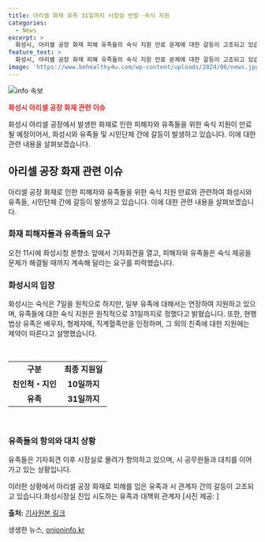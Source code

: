 ```yaml
---
title: 아리셀 화재 유족 31일까지 시장실 반발‥숙식 지원
categories:
  - News
excerpt: >
  화성시, 아리셀 공장 화재 피해 유족들의 숙식 지원 만료 문제에 대한 갈등이 고조되고 있습니다. 유족들과 시민단체는 지원 만료 통보에 반발하며 문제 해결 시까지 지원을 요구하고 있습니다. 노동시민사회단체는 피해자들의 취약성을 강조하며 이에 대한 관심을 촉구하고 있습니다. 반면, 화성시는 지원 만료일을 공지하고 법적 근거를 언급하며 입장을 밝히고 있습니다. 유족들은 이에 항의하고 있어 상황이 긴장되고 있습니다. [사진 제공: ]
feature_text: >
  화성시, 아리셀 공장 화재 피해 유족들의 숙식 지원 만료 문제에 대한 갈등이 고조되고 있습니다. 유족들과 시민단체는 지원 만료 통보에 반발하며 문제 해결 시까지 지원을 요구하고 있습니다. 노동시민사회단체는 피해자들의 취약성을 강조하며 이에 대한 관심을 촉구하고 있습니다. 반면, 화성시는 지원 만료일을 공지하고 법적 근거를 언급하며 입장을 밝히고 있습니다. 유족들은 이에 항의하고 있어 상황이 긴장되고 있습니다. [사진 제공: ]
image: 'https://www.behealthy4u.com/wp-content/uploads/2024/06/news.jpg'
---
```


<p><img src="https://www.behealthy4u.com/wp-content/uploads/2024/06/news.jpg" alt="info 속보" /></p>

<p><b><span style="color: #ee2323;">화성시 아리셀 공장 화재 관련 이슈</span></b></p>

<p>화성시 아리셀 공장에서 발생한 화재로 인한 피해자와 유족들을 위한 숙식 지원이 만료될 예정이어서, 화성시와 유족들 및 시민단체 간에 갈등이 발생하고 있습니다. 이에 대한 관련 내용을 살펴보겠습니다.</p>

<h2 data-ke-size="size26">아리셀 공장 화재 관련 이슈</h2>

<p data-ke-size="size16">아리셀 공장 화재로 인한 피해자와 유족들을 위한 숙식 지원 만료와 관련하여 화성시와 유족들, 시민단체 간에 갈등이 발생하고 있습니다. 이에 대한 관련 내용을 살펴보겠습니다.</p>

<h3><b>화재 피해자들과 유족들의 요구</b></h3>

<p data-ke-size="size16">오전 11시에 화성시청 분향소 앞에서 기자회견을 열고, 피해자와 유족들은 숙식 제공을 문제가 해결될 때까지 계속해 달라는 요구를 피력했습니다.</p>

<h3><b>화성시의 입장</b></h3>

<p data-ke-size="size16">화성시는 숙식은 7일을 원칙으로 하지만, 일부 유족에 대해서는 연장하여 지원하고 있으며, 유족들에 대한 숙식 지원은 원칙적으로 31일까지로 정했다고 밝혔습니다. 또한, 현행법상 유족은 배우자, 형제자매, 직계혈족만을 인정하며, 그 외의 친족에 대한 지원에는 제약이 따른다고 설명했습니다.</p>

<p data-ke-size="size16">&nbsp;</p>

<table>
<tbody>
<tr>
<td style="text-align: center; height: 17px;"><b>구분</b></td>
<td style="text-align: center; height: 17px;"><b>최종 지원일</b></td>
</tr>
<tr>
<td style="text-align: center; height: 17px;"><b>친인척・지인</b></td>
<td style="text-align: center; height: 17px;"><b>10일까지</b></td>
</tr>
<tr>
<td style="text-align: center; height: 17px;"><b>유족</b></td>
<td style="text-align: center; height: 17px;"><b>31일까지</b></td>
</tr>
</tbody>
</table>

<p data-ke-size="size16">&nbsp;</p>

<h3><b>유족들의 항의와 대치 상황</b></h3>

<p data-ke-size="size16">유족들은 기자회견 이후 시장실로 몰려가 항의하고 있으며, 시 공무원들과 대치를 이어가고 있는 상황입니다.</p>

<p>이러한 상황에서 아리셀 공장 화재로 피해를 입은 유족과 시 관계자 간의 갈등이 고조되고 있습니다.화성시장실 진입 시도하는 유족과 대책위 관계자 [사진 제공: ]</p>

<p><strong>출처:</strong> <a href="링크">기사원본 링크</a></p>
생생한 뉴스, <a href="https://onioninfo.kr" rel="dofollow">onioninfo.kr</a>


